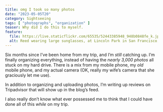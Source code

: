 ```yaml
---
title: omg I took so many photos
date: "2023-05-05T20"
category: Sightseeing
tags: [ "photographs", "organization" ]
teaser: Why did I do this to myself.
feature:
  file: https://live.staticflickr.com/65535/52443385948_948b0848fe_k.jpg
  alt: Reed wearing large sunglasses, at Lincoln Park in San Francisco, with the Golden Gate Bridge in the background
---
```


Six months since I’ve been home from my trip, and I’m _still_ catching up. I’m finally organizing everything, instead of having the _nearly 3,000 photos_ all stuck on my hard drive. There is a mix from my mobile phone, my _old_ mobile phone, and my actual camera (OK, really my wife’s camera that she graciously let me use).

In addition to organizing and uploading photos, I’m writing up reviews on Tripadvisor that will show up in the blog’s feed.

I also really don’t know what ever possessed me to think that I could have done all of this _while_ on my trip.
